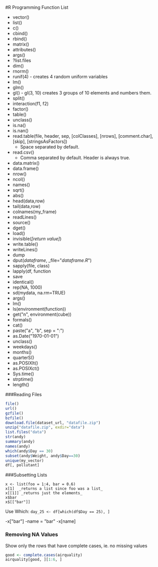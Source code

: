 #R Programming Function List

- vector()
- list()
- c()
- cbind()
- rbind()
- matrix()
- attributes()
- args()
- ?list.files
- dim()
- rnorm()
- runif(4) - creates 4 random uniform variables
- lm()
- glm()
- gl() - gl(3, 10) creates 3 groups of 10 elements and numbers them.
- split()
- interaction(f1, f2)
- factor()
- table()
- unclass()
- is.na()
- is.nan()
- read.table(file, header, sep, [colClasses], [nrows], [comment.char], [skip], [stringsAsFactors])
  - Space separated by default.
- read.csv()  
  - Comma separated by default. Header is always true.
- data.matrix()
- data.frame()
- nrow()
- ncol()
- names()
- sqrt()
- abs()
- head(data,row)
- tail(data,row)
- colnames(my_frame)
- readLines()
- source()
- dget()
- load()
- invisible(_[return value]_)
- write.table()
- writeLines()
- dump
- dput(_dataframe_, _file="_dataframe.R_")
- sapply(file, class)
- lapply(df, function
- save
- identical()
- rep(NA, 1000)
- sd(mydata, na.rm=TRUE)
- args()
- lm()
- ls(environment(function))
- get("n", environment(cube))
- formals()
- cat()
- paste("a", "b", sep = ":")
- as.Date("1970-01-01")
- unclass()
- weekdays()
- months()
- quarterS()
- as.POSIXlt()
- as.POSIXct()
- Sys.time()
- strptime()
- length()

###Reading Files
```R
file()
url()
gzfile()
bzfile()
download.file(dataset_url, "datafile.zip")
unzip("datafile.zip", exdir="data")
list.files("data")
str(andy)
summary(andy)
names(andy)
which(andy$Day == 30)
subset(andy$Weight, andy$Day==30)
unique(my_vector)
df[, pollutant]
```

###Subsetting Lists
```
x <- list(foo = 1:4, bar = 0.6)
x[1]  _returns a list since foo was a list_
x[[1]] _returns just the elements_
x$bar
x$[["bar"]]
```

Use Which: `day_25 <- df[which(df$Day == 25), ]`

-x["bar"]
-name = "bar"
  -x[name]

### Removing NA Values

Show only the rows that have complete cases, ie. no missing values
```R
good <- complete.cases(airquality)
airquality[good, ][1:6, ]
```
